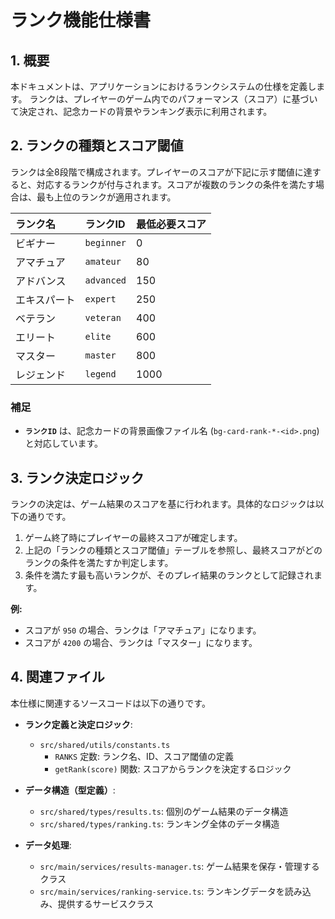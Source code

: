 # ランク機能仕様書

## 1. 概要

本ドキュメントは、アプリケーションにおけるランクシステムの仕様を定義します。
ランクは、プレイヤーのゲーム内でのパフォーマンス（スコア）に基づいて決定され、記念カードの背景やランキング表示に利用されます。

## 2. ランクの種類とスコア閾値

ランクは全8段階で構成されます。プレイヤーのスコアが下記に示す閾値に達すると、対応するランクが付与されます。スコアが複数のランクの条件を満たす場合は、最も上位のランクが適用されます。

| ランク名 | ランクID | 最低必要スコア |
| :--- | :--- | :--- |
| ビギナー | `beginner` | 0 |
| アマチュア | `amateur` | 80 |
| アドバンス | `advanced` | 150 |
| エキスパート | `expert` | 250 |
| ベテラン | `veteran` | 400 |
| エリート | `elite` | 600 |
| マスター | `master` | 800 |
| レジェンド | `legend` | 1000 |


### 補足
- **`ランクID`** は、記念カードの背景画像ファイル名 (`bg-card-rank-*-<id>.png`) と対応しています。

## 3. ランク決定ロジック

ランクの決定は、ゲーム結果のスコアを基に行われます。具体的なロジックは以下の通りです。

1. ゲーム終了時にプレイヤーの最終スコアが確定します。
2. 上記の「ランクの種類とスコア閾値」テーブルを参照し、最終スコアがどのランクの条件を満たすか判定します。
3. 条件を満たす最も高いランクが、そのプレイ結果のランクとして記録されます。

**例:**
- スコアが `950` の場合、ランクは「アマチュア」になります。
- スコアが `4200` の場合、ランクは「マスター」になります。

## 4. 関連ファイル

本仕様に関連するソースコードは以下の通りです。

- **ランク定義と決定ロジック**:
  - `src/shared/utils/constants.ts`
    - `RANKS` 定数: ランク名、ID、スコア閾値の定義
    - `getRank(score)` 関数: スコアからランクを決定するロジック

- **データ構造（型定義）**:
  - `src/shared/types/results.ts`: 個別のゲーム結果のデータ構造
  - `src/shared/types/ranking.ts`: ランキング全体のデータ構造

- **データ処理**:
  - `src/main/services/results-manager.ts`: ゲーム結果を保存・管理するクラス
  - `src/main/services/ranking-service.ts`: ランキングデータを読み込み、提供するサービスクラス
